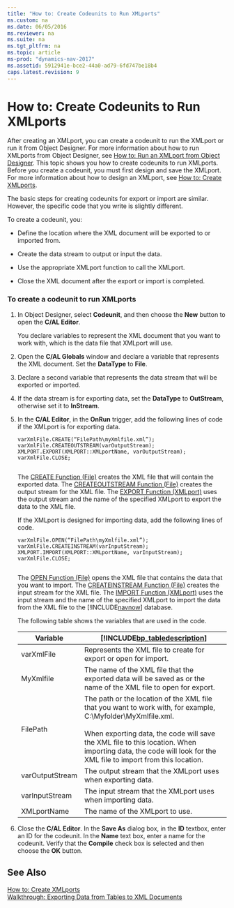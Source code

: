 ```yaml
---
title: "How to: Create Codeunits to Run XMLports"
ms.custom: na
ms.date: 06/05/2016
ms.reviewer: na
ms.suite: na
ms.tgt_pltfrm: na
ms.topic: article
ms-prod: "dynamics-nav-2017"
ms.assetid: 5912941e-bce2-44a0-ad79-6fd747be18b4
caps.latest.revision: 9
---
```

# How to: Create Codeunits to Run XMLports
After creating an XMLport, you can create a codeunit to run the XMLport or run it from Object Designer. For more information about how to run XMLports from Object Designer, see [How to: Run an XMLport from Object Designer](How-to--Run-an-XMLport-from-Object-Designer.md). This topic shows you how to create codeunits to run XMLports. Before you create a codeunit, you must first design and save the XMLport. For more information about how to design an XMLport, see [How to: Create XMLports](How-to--Create-XMLports.md).  
  
 The basic steps for creating codeunits for export or import are similar. However, the specific code that you write is slightly different.  
  
 To create a codeunit, you:  
  
-   Define the location where the XML document will be exported to or imported from.  
  
-   Create the data stream to output or input the data.  
  
-   Use the appropriate XMLport function to call the XMLport.  
  
-   Close the XML document after the export or import is completed.  
  
### To create a codeunit to run XMLports  
  
1.  In Object Designer, select **Codeunit**, and then choose the **New** button to open the **C/AL Editor**.  
  
     You declare variables to represent the XML document that you want to work with, which is the data file that XMLport will use.  
  
2.  Open the **C/AL Globals** window and declare a variable that represents the XML document. Set the **DataType** to **File**.  
  
3.  Declare a second variable that represents the data stream that will be exported or imported.  
  
4.  If the data stream is for exporting data, set the **DataType** to **OutStream**, otherwise set it to **InStream**.  
  
5.  In the **C/AL Editor**, in the **OnRun** trigger, add the following lines of code if the XMLport is for exporting data.  
  
    ```  
    varXmlFile.CREATE(“FilePath\myXmlfile.xml”);  
    varXmlFile.CREATEOUTSTREAM(varOutputStream);  
    XMLPORT.EXPORT(XMLPORT::XMLportName, varOutputStream);  
    varXmlFile.CLOSE;  
  
    ```  
  
     The [CREATE Function \(File\)](CREATE-Function--File-.md) creates the XML file that will contain the exported data. The [CREATEOUTSTREAM Function \(File\)](CREATEOUTSTREAM-Function--File-.md) creates the output stream for the XML file. The [EXPORT Function \(XMLport\)](EXPORT-Function--XMLport-.md) uses the output stream and the name of the specified XMLport to export the data to the XML file.  
  
     If the XMLport is designed for importing data, add the following lines of code.  
  
    ```  
    varXmlFile.OPEN(“FilePath\myXmlfile.xml”);  
    varXmlFile.CREATEINSTREAM(varInputStream);  
    XMLPORT.IMPORT(XMLPORT::XMLportName, varInputStream);  
    varXmlFile.CLOSE;  
  
    ```  
  
     The [OPEN Function \(File\)](OPEN-Function--File-.md) opens the XML file that contains the data that you want to import. The [CREATEINSTREAM Function \(File\)](CREATEINSTREAM-Function--File-.md) creates the input stream for the XML file. The [IMPORT Function \(XMLport\)](IMPORT-Function--XMLport-.md) uses the input stream and the name of the specified XMLport to import the data from the XML file to the [!INCLUDE[navnow](includes/navnow_md.md)] database.  
  
     The following table shows the variables that are used in the code.  
  
    |Variable|[!INCLUDE[bp_tabledescription](includes/bp_tabledescription_md.md)]|  
    |--------------|---------------------------------------|  
    |varXmlFile|Represents the XML file to create for export or open for import.|  
    |MyXmlfile|The name of the XML file that the exported data will be saved as or the name of the XML file to open for export.|  
    |FilePath|The path or the location of the XML file that you want to work with, for example, C:\\Myfolder\\MyXmlfile.xml.<br /><br /> When exporting data, the code will save the XML file to this location. When importing data, the code will look for the XML file to import from this location.|  
    |varOutputStream|The output stream that the XMLport uses when exporting data.|  
    |varInputStream|The input stream that the XMLport uses when importing data.|  
    |XMLportName|The name of the XMLport to use.|  
  
6.  Close the **C/AL Editor**. In the **Save As** dialog box, in the **ID** textbox, enter an ID for the codeunit. In the **Name** text box, enter a name for the codeunit. Verify that the **Compile** check box is selected and then choose the **OK** button.  
  
## See Also  
 [How to: Create XMLports](How-to--Create-XMLports.md)   
 [Walkthrough: Exporting Data from Tables to XML Documents](Walkthrough:-Exporting-Data-from-Tables-to-XML-Documents.md)
